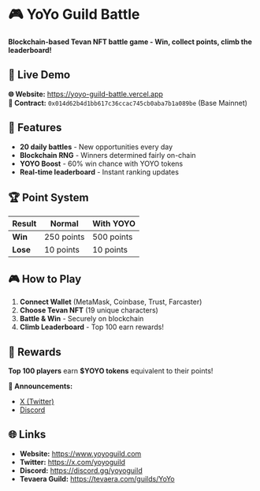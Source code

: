 # 🎮 YoYo Guild Battle

**Blockchain-based Tevan NFT battle game - Win, collect points, climb the leaderboard!**

## 🚀 Live Demo
**🌐 Website:** https://yoyo-guild-battle.vercel.app  
**🔗 Contract:** `0x014d62b4d1bb617c36ccac745cb0aba7b1a089be` (Base Mainnet)

## 🎯 Features
- **20 daily battles** - New opportunities every day
- **Blockchain RNG** - Winners determined fairly on-chain
- **YOYO Boost** - 60% win chance with YOYO tokens
- **Real-time leaderboard** - Instant ranking updates

## 🏆 Point System
| Result | Normal | With YOYO |
|--------|--------|-----------|
| **Win** | 250 points | 500 points |
| **Lose** | 10 points | 10 points |

## 🎮 How to Play
1. **Connect Wallet** (MetaMask, Coinbase, Trust, Farcaster)
2. **Choose Tevan NFT** (19 unique characters)
3. **Battle & Win** - Securely on blockchain
4. **Climb Leaderboard** - Top 100 earn rewards!

## 🎁 Rewards
**Top 100 players** earn **$YOYO tokens** equivalent to their points!

**📢 Announcements:**
- [X (Twitter)](https://x.com/yoyoguild)
- [Discord](https://discord.gg/yoyoguild)

## 🌐 Links
- **Website:** https://www.yoyoguild.com
- **Twitter:** https://x.com/yoyoguild
- **Discord:** https://discord.gg/yoyoguild
- **Tevaera Guild:** https://tevaera.com/guilds/YoYo
